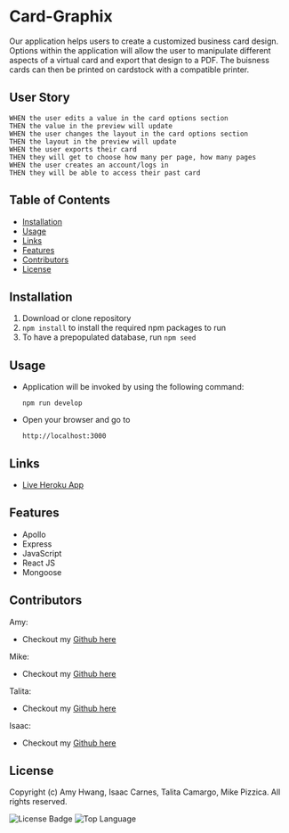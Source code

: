 # Card-Graphix

Our application helps users to create a customized business card design. Options within the application will allow the user to manipulate different aspects of a virtual card and export that design to a PDF. The buisness cards can then be printed on cardstock with a compatible printer. 

## User Story
```
WHEN the user edits a value in the card options section
THEN the value in the preview will update
WHEN the user changes the layout in the card options section
THEN the layout in the preview will update
WHEN the user exports their card
THEN they will get to choose how many per page, how many pages
WHEN the user creates an account/logs in
THEN they will be able to access their past card 
```
## Table of Contents

* [Installation](#installation)
* [Usage](#usage)
* [Links](#Links)
* [Features](#Features)
* [Contributors](#Contributors)
* [License](#License)

## Installation

1. Download or clone repository
2. `npm install` to install the required npm packages to run
3. To have a prepopulated database, run `npm seed`

## Usage

* Application will be invoked by using the following command:

  `npm run develop`

* Open your browser and go to
  
  `http://localhost:3000`


## Links

* [Live Heroku App](https://card-graphix.herokuapp.com/)

## Features

* Apollo
* Express
* JavaScript
* React JS
* Mongoose

## Contributors
Amy:
- Checkout my [Github here](https://github.com/wl0194)

Mike:
- Checkout my [Github here](https://github.com/mikepizzica)

Talita:
- Checkout my [Github here](https://github.com/taliitacamargo)

Isaac:
- Checkout my [Github here](https://github.com/IsaacJCarnes)

## License

  Copyright (c) Amy Hwang, Isaac Carnes, Talita Camargo, Mike Pizzica. All rights reserved.

  ![License Badge](https://img.shields.io/badge/License-MIT-yellow.svg)
  ![Top Language](https://img.shields.io/github/languages/top/wl0194/card-graphix)
